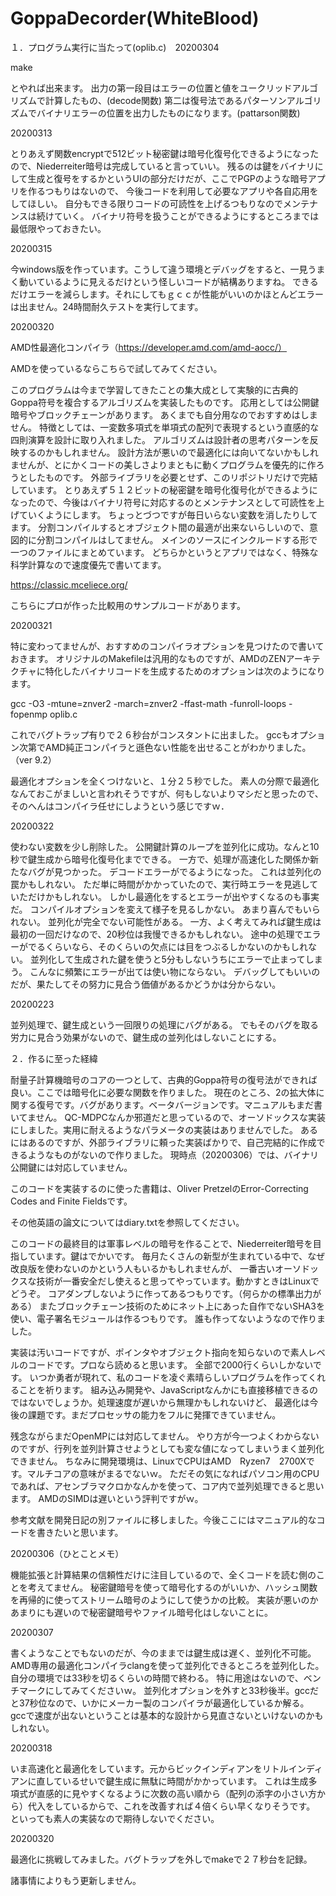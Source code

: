 # GoppaDecorder(WhiteBlood)

１．プログラム実行に当たって(oplib.c)　20200304

make

とやれば出来ます。
出力の第一段目はエラーの位置と値をユークリッドアルゴリズムで計算したもの、(decode関数)
第二は復号法であるパターソンアルゴリズムでバイナリエラーの位置を出力したものになります。(pattarson関数)

20200313

とりあえず関数encryptで512ビット秘密鍵は暗号化復号化できるようになったので、Niederreiter暗号は完成していると言っていい。
残るのは鍵をバイナリにして生成と復号をするかというUIの部分だけだが、ここでPGPのような暗号アプリを作るつもりはないので、
今後コードを利用して必要なアプリや各自応用をしてほしい。
自分もできる限りコードの可読性を上げるつもりなのでメンテナンスは続けていく。
バイナリ符号を扱うことができるようにするところまでは最低限やっておきたい。

20200315

今windows版を作っています。こうして違う環境とデバッグをすると、一見うまく動いているように見えるだけという怪しいコードが結構ありますね。
できるだけエラーを減らします。それにしてもｇｃｃが性能がいいのかほとんどエラーは出ません。24時間耐久テストを実行してます。

20200320

AMD性最適化コンパイラ（https://developer.amd.com/amd-aocc/）

AMDを使っているならこちらで試してみてください。

このプログラムは今まで学習してきたことの集大成として実験的に古典的Goppa符号を複合するアルゴリズムを実装したものです。
応用としては公開鍵暗号やブロックチェーンがあります。
あくまでも自分用なのでおすすめはしません。
特徴としては、一変数多項式を単項式の配列で表現するという直感的な四則演算を設計に取り入れました。
アルゴリズムは設計者の思考パターンを反映するのかもしれません。
設計方法が悪いので最適化には向いてないかもしれませんが、とにかくコードの美しさよりまともに動くプログラムを優先的に作ろうとしたものです。
外部ライブラリを必要とせず、このリポジトリだけで完結しています。
とりあえず５１２ビットの秘密鍵を暗号化復号化ができるようになったので、今後はバイナリ符号に対応するのとメンテナンスとして可読性を上げていくようにします。
ちょっとづつですが毎日いらない変数を消したりしてます。
分割コンパイルするとオブジェクト間の最適が出来ないらしいので、意図的に分割コンパイルはしてません。
メインのソースにインクルードする形で一つのファイルにまとめています。
どちらかというとアプリではなく、特殊な科学計算なので速度優先で書いてます。

https://classic.mceliece.org/

こちらにプロが作った比較用のサンプルコードがあります。

20200321

特に変わってませんが、おすすめのコンパイラオプションを見つけたので書いておきます。
オリジナルのMakefileは汎用的なものですが、AMDのZENアーキテクチャに特化したバイナリコードを生成するためのオプションは次のようになります。

gcc -O3 -mtune=znver2 -march=znver2 -ffast-math -funroll-loops  -fopenmp oplib.c

これでバグトラップ有りで２６秒台がコンスタントに出ました。
gccもオプション次第でAMD純正コンパイラと遜色ない性能を出せることがわかりました。（ver 9.2）

最適化オプションを全くつけないと、１分２５秒でした。
素人の分際で最適化なんておこがましいと言われそうですが、何もしないよりマシだと思ったので、そのへんはコンパイラ任せにしようという感じですｗ．

20200322

使わない変数を少し削除した。
公開鍵計算のループを並列化に成功。なんと10秒で鍵生成から暗号化復号化までできる。
一方で、処理が高速化した関係か新たなバグが見つかった。
デコードエラーがでるようになった。
これは並列化の罠かもしれない。
ただ単に時間がかかっていたので、実行時エラーを見逃していただけかもしれない。
しかし最適化をするとエラーが出やすくなるのも事実だ。
コンパイルオプションを変えて様子を見るしかない。
あまり喜んでもいられない。
並列化が完全でない可能性がある。
一方、よく考えてみれば鍵生成は最初の一回だけなので、20秒位は我慢できるかもしれない。
途中の処理でエラーがでるくらいなら、そのくらいの欠点には目をつぶるしかないのかもしれない。
並列化して生成された鍵を使うと5分もしないうちにエラーで止まってしまう。
こんなに頻繁にエラーが出ては使い物にならない。
デバッグしてもいいのだが、果たしてその努力に見合う価値があるかどうかは分からない。

20200223

並列処理で、鍵生成という一回限りの処理にバグがある。
でもそのバグを取る労力に見合う効果がないので、鍵生成の並列化はしないことにする。


２．作るに至った経緯

耐量子計算機暗号のコアの一つとして、古典的Goppa符号の復号法ができれば良い。ここでは暗号化に必要な関数を作りました。
現在のところ、2の拡大体に関する復号です。バグがあります。ベータバージョンです。マニュアルもまだ書いてません。
QC-MDPCなんか邪道だと思っているので、オーソドックスな実装にしました。実用に耐えるようなパラメータの実装はありませんでした。
あるにはあるのですが、外部ライブラリに頼った実装ばかりで、自己完結的に作成できるようなものがないので作りました。
現時点（20200306）では、バイナリ公開鍵には対応していません。

このコードを実装するのに使った書籍は、Oliver PretzelのError-Correcting Codes and Finite Fieldsです。

その他英語の論文についてはdiary.txtを参照してください。

このコードの最終目的は軍事レベルの暗号を作ることで、Niederreiter暗号を目指しています。鍵はでかいです。
毎月たくさんの新型が生まれている中で、なぜ改良版を使わないのかという人もいるかもしれませんが、
一番古いオーソドックスな技術が一番安全だし使えると思ってやっています。動かすときはLinuxでどうぞ。
コアダンプしないように作ってあるつもりです。（何らかの標準出力がある）
またブロックチェーン技術のためにネット上にあった自作でないSHA3を使い、電子署名モジュールは作るつもりです。
誰も作ってないようなので作りました。

実装は汚いコードですが、ポインタやオブジェクト指向を知らないので素人レベルのコードです。プロなら読めると思います。
全部で2000行くらいしかないです。
いつか勇者が現れて、私のコードを凌ぐ素晴らしいプログラムを作ってくれることを祈ります。
組み込み開発や、JavaScriptなんかにも直接移植できるのではないでしょうか。処理速度が遅いから無理かもしれないけど、
最適化は今後の課題です。まだプロセッサの能力をフルに発揮できていません。

残念ながらまだOpenMPには対応してません。
やり方が今一つよくわからないのですが、行列を並列計算させようとしても変な値になってしまいうまく並列化できません。
ちなみに開発環境は、LinuxでCPUはAMD　Ryzen7　2700Xです。マルチコアの意味がまるでないｗ。
ただその気になればパソコン用のCPUであれば、アセンブラマクロかなんかを使って、コア内で並列処理できると思います。
AMDのSIMDは遅いという評判ですがｗ。

参考文献を開発日記の別ファイルに移しました。今後ここにはマニュアル的なコードを書きたいと思います。

20200306（ひとことメモ）

機能拡張と計算結果の信頼性だけに注目しているので、全くコードを読む側のことを考えてません。
秘密鍵暗号を使って暗号化するのがいいか、ハッシュ関数を再帰的に使ってストリーム暗号のようにして使うかの比較。
実装が悪いのかあまりにも遅いので秘密鍵暗号やファイル暗号化はしないことに。

20200307

書くようなことでもないのだが、今のままでは鍵生成は遅く、並列化不可能。
AMD専用の最適化コンパイラclangを使って並列化できるところを並列化した。
自分の環境では33秒を切るくらいの時間で終わる。
特に用途はないので、ベンチマークにしてみてくださいｗ。
並列化オプションを外すと33秒後半。gccだと37秒位なので、いかにメーカー製のコンパイラが最適化しているか解る。
gccで速度が出ないということは基本的な設計から見直さないといけないのかもしれない。

20200318

いま高速化と最適化をしています。元からビックインディアンをリトルインディアンに直しているせいで鍵生成に無駄に時間がかかっています。
これは生成多項式が直感的に見やすくなるように次数の高い順から（配列の添字の小さい方から）代入をしているからで、これを改善すれば４倍くらい早くなりそうです。
といっても素人の実装なので期待しないでください。

20200320

最適化に挑戦してみました。バグトラップを外しでmakeで２７秒台を記録。


諸事情によりもう更新しません。

